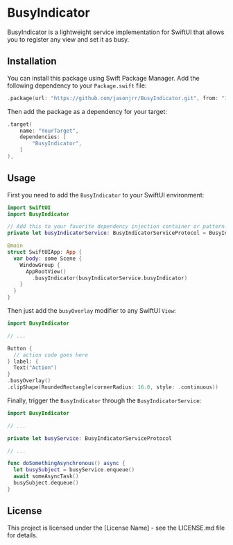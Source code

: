 # BusyIndicator

BusyIndicator is a lightweight service implementation for SwiftUI that allows you to register any view and set it as busy.

## Installation
You can install this package using Swift Package Manager. Add the following dependency to your `Package.swift` file:

```swift
.package(url: "https://github.com/jasonjrr/BusyIndicator.git", from: "1.0.0")
```

Then add the package as a dependency for your target:

```swift
.target(
    name: "YourTarget",
    dependencies: [
        "BusyIndicator",
    ]
),
```

## Usage
First you need to add the `BusyIndicator` to your SwiftUI environment:
```swift
import SwiftUI
import BusyIndicator

// Add this to your favorite dependency injection container or pattern.
private let busyIndicatorService: BusyIndicatorServiceProtocol = BusyIndicatorService()

@main
struct SwiftUIApp: App {
  var body: some Scene {
    WindowGroup {
      AppRootView()
        .busyIndicator(busyIndicatorService.busyIndicator)
    }
  }
}

```

Then just add the `busyOverlay` modifier to any SwiftUI `View`:
```swift
import BusyIndicator

// ...

Button {
  // action code goes here
} label: {
  Text("Action")
}
.busyOverlay()
.clipShape(RoundedRectangle(cornerRadius: 16.0, style: .continuous))
```

Finally, trigger the `BusyIndicator` through the `BusyIndicatorService`:
```swift
import BusyIndicator

// ...

private let busyService: BusyIndicatorServiceProtocol

// ...

func doSomethingAsynchronous() async {
  let busySubject = busyService.enqueue()
  await someAsyncTask()
  busySubject.dequeue()
}

```

## License
This project is licensed under the [License Name] - see the LICENSE.md file for details.
